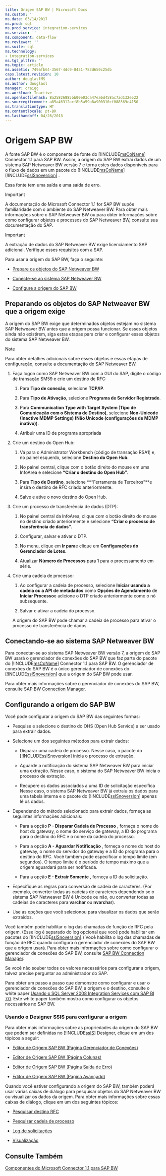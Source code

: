```yaml
---
title: Origem SAP BW | Microsoft Docs
ms.custom: ''
ms.date: 03/14/2017
ms.prod: sql
ms.prod_service: integration-services
ms.service: ''
ms.component: data-flow
ms.reviewer: ''
ms.suite: sql
ms.technology:
- integration-services
ms.tgt_pltfrm: ''
ms.topic: article
ms.assetid: 749afb64-3567-4dc9-8431-783d650c25db
caps.latest.revision: 10
author: douglaslMS
ms.author: douglasl
manager: craigg
ms.workload: Inactive
ms.openlocfilehash: 8a25826885bb00e03da47ea6d458ac7ad132e522
ms.sourcegitcommit: a85a46312acf8b5a59a8a900310cf088369c4150
ms.translationtype: HT
ms.contentlocale: pt-BR
ms.lasthandoff: 04/26/2018
---
```

# <a name="sap-bw-source"></a>Origem SAP BW
  A fonte SAP BW é o componente de fonte do [!INCLUDE[msCoName](../../includes/msconame-md.md)] Connector 1.1 para SAP BW. Assim, a origem do SAP BW extrai dados de um sistema SAP Netweaver BW versão 7 e torna estes dados disponíveis para o fluxo de dados em um pacote do [!INCLUDE[msCoName](../../includes/msconame-md.md)] [!INCLUDE[ssISnoversion](../../includes/ssisnoversion-md.md)] .  
  
 Essa fonte tem uma saída e uma saída de erro.  
  
> [!IMPORTANT]  
>  A documentação do Microsoft Connector 1.1 for SAP BW supõe familiaridade com o ambiente do SAP Netweaver BW. Para obter mais informações sobre o SAP Netweaver BW ou para obter informações sobre como configurar objetos e processos do SAP Netweaver BW, consulte sua documentação do SAP.  
  
> [!IMPORTANT]  
>  A extração de dados do SAP Netweaver BW exige licenciamento SAP adicional. Verifique esses requisitos com a SAP.  
  
 Para usar a origem do SAP BW, faça o seguinte:  
  
-   [Prepare os objetos do SAP Netweaver BW](#bkmk_Prepare_Objects)  
  
-   [Conecte-se ao sistema SAP Netweaver BW](#bkmk_Connect_Database)  
  
-   [Configure a origem do SAP BW](#bkmk_Configure_Source)  
  
##  <a name="bkmk_Prepare_Objects"></a> Preparando os objetos do SAP Netweaver BW que a origem exige  
 A origem do SAP BW exige que determinados objetos estejam no sistema SAP Netweaver BW antes que a origem possa funcionar. Se esses objetos ainda não existirem, siga estas etapas para criar e configurar esses objetos do sistema SAP Netweaver BW.  
  
> [!NOTE]  
>  Para obter detalhes adicionais sobre esses objetos e essas etapas de configuração, consulte a documentação do SAP Netweaver BW.  
  
1.  Faça logon como SAP Netweaver BW com a GUI do SAP, digite o código de transação SM59 e crie um destino de RFC:  
  
    1.  Para **Tipo de conexão**, selecione **TCP/IP**.  
  
    2.  Para **Tipo de Ativação**, selecione **Programa de Servidor Registrado**.  
  
    3.  Para **Communication Type with Target System (Tipo de Comunicação com o Sistema de Destino)**, selecione **Non-Unicode (Inactive MDMP Settings) (Não Unicode (configurações de MDMP inativo))**.  
  
    4.  Atribuir uma ID de programa apropriada  
  
2.  Crie um destino do Open Hub:  
  
    1.  Vá para o Administrator Workbench (código de transação RSA1) e, no painel esquerdo, selecione **Destino do Open Hub**.  
  
    2.  No painel central, clique com o botão direito do mouse em uma InfoArea e selecione **“Criar o destino do Open Hub”**.  
  
    3.  Para **Tipo de Destino**, selecione **“Ferramenta de Terceiros”**e insira o destino de RFC criado anteriormente.  
  
    4.  Salve e ative o novo destino do Open Hub.  
  
3.  Crie um processo de transferência de dados (DTP):  
  
    1.  No painel central da InfoArea, clique com o botão direito do mouse no destino criado anteriormente e selecione **“Criar o processo de transferência de dados”**.  
  
    2.  Configurar, salvar e ativar o DTP.  
  
    3.  No menu, clique em **Ir para**e clique em **Configurações do Gerenciador de Lotes**.  
  
    4.  Atualizar **Número de Processos** para 1 para o processamento em série.  
  
4.  Crie uma cadeia de processo:  
  
    1.  Ao configurar a cadeia de processo, selecione **Iniciar usando a cadeia ou a API de metadados** como **Opções de Agendamento** de **Iniciar Processo**e adicione o DTP criado anteriormente como o nó subsequente.  
  
    2.  Salvar e ativar a cadeia do processo.  
  
     A origem do SAP BW pode chamar a cadeia de processo para ativar o processo de transferência de dados.  
  
##  <a name="bkmk_Connect_Database"></a> Conectando-se ao sistema SAP Netweaver BW  
 Para conectar-se ao sistema SAP Netweaver BW versão 7, a origem do SAP BW usará o gerenciador de conexões do SAP BW que faz parte do pacote do [!INCLUDE[msCoName](../../includes/msconame-md.md)] Connector 1.1 para SAP BW. O gerenciador de conexões do SAP BW é o único gerenciador de conexões do [!INCLUDE[ssISnoversion](../../includes/ssisnoversion-md.md)] que a origem do SAP BW pode usar.  
  
 Para obter mais informações sobre o gerenciador de conexões do SAP BW, consulte [SAP BW Connection Manager](../../integration-services/connection-manager/sap-bw-connection-manager.md).  
  
##  <a name="bkmk_Configure_Source"></a> Configurando a origem do SAP BW  
 Você pode configurar a origem do SAP BW das seguintes formas:  
  
-   Pesquise e selecione o destino do OHS (Open Hub Service) a ser usado para extrair dados.  
  
-   Selecione um dos seguintes métodos para extrair dados:  
  
    -   Disparar uma cadeia de processo. Nesse caso, o pacote do [!INCLUDE[ssISnoversion](../../includes/ssisnoversion-md.md)] inicia o processo de extração.  
  
    -   Aguarde a notificação do sistema SAP Netweaver BW para iniciar uma extração. Nesse caso, o sistema do SAP Netweaver BW inicia o processo de extração.  
  
    -   Recupere os dados associados a uma ID de solicitação específica Nesse caso, o sistema SAP Netweaver BW já extraiu os dados para uma tabela interna e o pacote do [!INCLUDE[ssISnoversion](../../includes/ssisnoversion-md.md)] apenas lê os dados.  
  
-   Dependendo do método selecionado para extrair dados, forneça as seguintes informações adicionais:  
  
    -   Para a opção **P - Disparar Cadeia de Processo** , forneça o nome do host do gateway, o nome do serviço de gateway, a ID do programa para o destino do RFC e o nome da cadeia do processo.  
  
    -   Para a opção **A - Aguardar Notificação** , forneça o nome do host do gateway, o nome do servidor do gateway e a ID do programa para o destino do RFC. Você também pode especificar o tempo limite (em segundos). O tempo limite é o período de tempo máximo que a origem aguardará para ser notificada.  
  
    -   Para a opção **E - Extrair Somente** , forneça a ID da solicitação.  
  
-   Especifique as regras para conversão de cadeia de caracteres. (Por exemplo, converter todas as cadeias de caracteres dependendo se o sistema SAP Netweaver BW é Unicode ou não, ou converter todas as cadeias de caracteres para **varchar** ou **nvarchar**).  
  
-   Use as opções que você selecionou para visualizar os dados que serão extraídos.  
  
 Você também pode habilitar o log das chamadas de função de RFC pela origem. (Esse log é separado do log opcional que você pode habilitar em pacotes do [!INCLUDE[ssISnoversion](../../includes/ssisnoversion-md.md)].) Você habilita o log das chamadas de função de RFC quando configura o gerenciador de conexões do SAP BW que a origem usará. Para obter mais informações sobre como configurar o gerenciador de conexões do SAP BW, consulte [SAP BW Connection Manager](../../integration-services/connection-manager/sap-bw-connection-manager.md).  
  
 Se você não souber todos os valores necessários para configurar a origem, talvez precise perguntar ao administrador do SAP.  
  
 Para obter um passo a passo que demonstre como configurar e usar o gerenciador de conexões do SAP BW, a origem e o destino, consulte o white paper [Usando o SQL Server 2008 Integration Services com SAP BI 7.0](http://go.microsoft.com/fwlink/?LinkID=137090). Este white paper também mostra como configurar os objetos necessários no SAP BW.  
  
### <a name="using-the-ssis-designer-to-configure-the-source"></a>Usando o Designer SSIS para configurar a origem  
 Para obter mais informações sobre as propriedades da origem do SAP BW que podem ser definidas no [!INCLUDE[ssIS](../../includes/ssis-md.md)] Designer, clique em um dos tópicos a seguir:  
  
-   [Editor de Origem SAP BW &#40;Página Gerenciador de Conexões&#41;](../../integration-services/data-flow/sap-bw-source-editor-connection-manager-page.md)  
  
-   [Editor de Origem SAP BW &#40;Página Colunas&#41;](../../integration-services/data-flow/sap-bw-source-editor-columns-page.md)  
  
-   [Editor de Origem SAP BW &#40;Página Saída de Erro&#41;](../../integration-services/data-flow/sap-bw-source-editor-error-output-page.md)  
  
-   [Editor de Origem SAP BW &#40;Página Avançado&#41;](../../integration-services/data-flow/sap-bw-source-editor-advanced-page.md)  
  
 Quando você estiver configurando a origem do SAP BW, também poderá usar várias caixas de diálogo para pesquisar objetos do SAP Netweaver BW ou visualizar os dados da origem. Para obter mais informações sobre essas caixas de diálogo, clique em um dos seguintes tópicos:  
  
-   [Pesquisar destino RFC](../../integration-services/data-flow/look-up-rfc-destination.md)  
  
-   [Pesquisar cadeia de processo](../../integration-services/data-flow/look-up-process-chain.md)  
  
-   [Log de solicitações](../../integration-services/data-flow/request-log.md)  
  
-   [Visualização](../../integration-services/data-flow/preview.md)  
  
## <a name="see-also"></a>Consulte Também  
 [Componentes do Microsoft Connector 1.1 para SAP BW](../../integration-services/microsoft-connector-for-sap-bw-components.md)  
  
  
